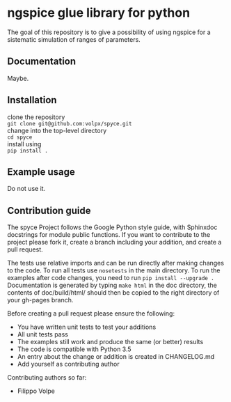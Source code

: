 ngspice glue library for python
=======================

The goal of this repository is to give a possibility of using ngspice for a sistematic simulation of ranges of parameters.

Documentation
-------------
Maybe.

Installation
------------
clone the repository  
    `git clone git@github.com:volpx/spyce.git`  
change into the top-level directory  
    `cd spyce`  
install using  
    `pip install .`


Example usage
-------------
Do not use it.

Contribution guide
------------------
The spyce Project follows the Google Python style guide, with Sphinxdoc docstrings for module public functions. If you want to
contribute to the project please fork it, create a branch including your addition, and create a pull request.

The tests use relative imports and can be run directly after making
changes to the code. To run all tests use `nosetests` in the main directory.
To run the examples after code changes, you need to run `pip install --upgrade .`
Documentation is generated by typing `make html` in the doc directory,
the contents of doc/build/html/ should then be copied to the right directory of your gh-pages branch.

Before creating a pull request please ensure the following:
* You have written unit tests to test your additions
* All unit tests pass
* The examples still work and produce the same (or better) results
* The code is compatible with Python 3.5
* An entry about the change or addition is created in CHANGELOG.md
* Add yourself as contributing author

Contributing authors so far:
* Filippo Volpe

